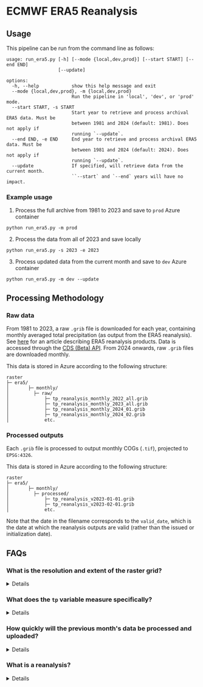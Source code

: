 # ECMWF ERA5 Reanalysis

## Usage

This pipeline can be run from the command line as follows:

```
usage: run_era5.py [-h] [--mode {local,dev,prod}] [--start START] [--end END]
                   [--update]

options:
  -h, --help            show this help message and exit
  --mode {local,dev,prod}, -m {local,dev,prod}
                        Run the pipeline in 'local', 'dev', or 'prod' mode.
  --start START, -s START
                        Start year to retrieve and process archival ERA5 data. Must be
                        between 1981 and 2024 (default: 1981). Does not apply if
                        running `--update`.
  --end END, -e END     End year to retrieve and process archival ERA5 data. Must be
                        between 1981 and 2024 (default: 2024). Does not apply if
                        running `--update`.
  --update              If specified, will retrieve data from the current month.
                        ``--start` and `--end` years will have no impact.
```

### Example usage

1. Process the full archive from 1981 to 2023 and save to `prod` Azure container

```
python run_era5.py -m prod
```

2. Process the data from all of 2023 and save locally

```
python run_era5.py -s 2023 -e 2023
```

3. Process updated data from the current month and save to `dev` Azure container

```
python run_era5.py -m dev --update
```

## Processing Methodology

### Raw data

From 1981 to 2023, a raw `.grib` file is downloaded for each year, containing monthly averaged total precipitation (as output from the ERA5 reanalysis). See [here](https://rmets.onlinelibrary.wiley.com/doi/10.1002/qj.3803) for an article describing ERA5 reanalysis products. Data is accessed through the [CDS (Beta) API](https://cds-beta.climate.copernicus.eu/). From 2024 onwards, raw `.grib` files are downloaded monthly.

This data is stored in Azure according to the following structure:

```
raster
├─ era5/
│       ├─ monthly/
│         ├─ raw/
│             ├─ tp_reanalysis_monthly_2022_all.grib
│             ├─ tp_reanalysis_monthly_2023_all.grib
│             ├─ tp_reanalysis_monthly_2024_01.grib
│             ├─ tp_reanalysis_monthly_2024_02.grib
│             etc.
```

### Processed outputs

Each `.grib` file is processed to output monthly COGs (`.tif`), projected to `EPSG:4326`.

This data is stored in Azure according to the following structure:

```
raster
├─ era5/
│       ├─ monthly/
│         ├─ processed/
│             ├─ tp_reanalysis_v2023-01-01.grib
│             ├─ tp_reanalysis_v2023-02-01.grib
│             etc.
```

Note that the date in the filename corresponds to the `valid_date`, which is the date at which the reanalysis outputs are valid (rather than the issued or initialization date).

## FAQs

### What is the resolution and extent of the raster grid?

<details>
This data is provided at 0.25x0.25 degree resolution with x values (longitude) ranging from 0 to 359.75, and y values (latitude) ranging from 90 to (-90).
</details>

### What does the `tp` variable measure specifically?

<details>
`tp` is a measure of the total amount of water accumulated over **one day**, measured in meters.
</details>

### How quickly will the previous month's data be processed and uploaded?

<details>
To be scheduled. Should be by the 5th or 6th of the following month.
</details>


### What is a reanalysis?

<details>

> Reanalysis combines model data with observations from across the world into a globally complete and consistent dataset using the laws of physics. This principle, called data assimilation, is based on the method used by numerical weather prediction centres, where every so many hours (12 hours at ECMWF) a previous forecast is combined with newly available observations in an optimal way to produce a new best estimate of the state of the atmosphere, called analysis, from which an updated, improved forecast is issued. Reanalysis works in the same way, but at reduced resolution to allow for the provision of a dataset spanning back several decades.

[src](https://cds-beta.climate.copernicus.eu/datasets/reanalysis-era5-single-levels-monthly-means?tab=overview)

</details>
